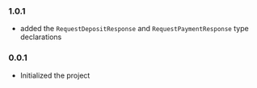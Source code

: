 ### 1.0.1
* added the `RequestDepositResponse` and `RequestPaymentResponse` type declarations

### 0.0.1

* Initialized the project